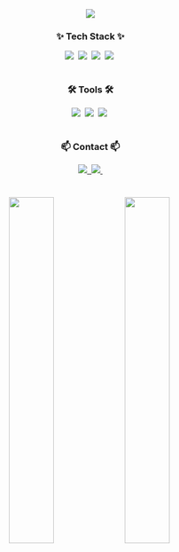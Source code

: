 <!--타이틀 부분-->
<div align="center">
  <img src="https://capsule-render.vercel.app/api?type=waving&color=auto&height=250&section=header&text=Welcome%20to%20my%20github!&fontSize=60" />
</div>

<!--내용 부분-->
<h3 align="center">✨ Tech Stack ✨</h3>

<div align="center">
  <img src="https://img.shields.io/badge/python-3670A0?style=for-the-badge&logo=python&logoColor=ffdd54" />&nbsp
  <img src="https://img.shields.io/badge/spring-6DB33F.svg?style=for-the-badge&logo=spring&logoColor=white" />&nbsp
  <img src="https://img.shields.io/badge/MySQL-4479A1?style=for-the-badge&logo=MySQL&logoColor=white"/>&nbsp
  <img src="https://img.shields.io/badge/Amazon AWS-232F3E?style=for-the-badge&logo=Amazon AWS&logoColor=white"/>&nbsp
</div>

<br>

<h3 align="center">🛠 Tools 🛠</h3>
<div align="center">
  <img src="https://img.shields.io/badge/git-F05033.svg?style=for-the-badge&logo=git&logoColor=white" />&nbsp
  <img src="https://img.shields.io/badge/github-181717.svg?style=for-the-badge&logo=github&logoColor=white" />&nbsp
  <img src="https://img.shields.io/badge/Notion-F3F3F3.svg?style=for-the-badge&logo=notion&logoColor=black" />&nbsp
</div>

<br>

<h3 align="center">📫 Contact 📫</h3>
<div align="center">
  <a href="https://velog.io/@ljyyjl_02/posts">
    <img src="https://img.shields.io/badge/Velog-1EBC8F?style=for-the-badge&logo=velog&logoColor=white" />&nbsp
  </a>
  <a href="mailto:limgeeee02@naver.com">
    <img
      src="https://img.shields.io/badge/limgeeee02@naver.com-D14836?style=for-the-badge&logo=gmail&logoColor=white"/>&nbsp
  </a>
</div>

<br>
<h3 align="center"></h3>
<div align="center">
    <img src="http://mazassumnida.wtf/api/v2/generate_badge?boj=ljyyjl_02" width=40% />&nbsp
    <img src="https://github-readme-stats.vercel.app/api/top-langs/?username=ljyljy020202&layout=compact" width=40% />&nbsp
</div>

